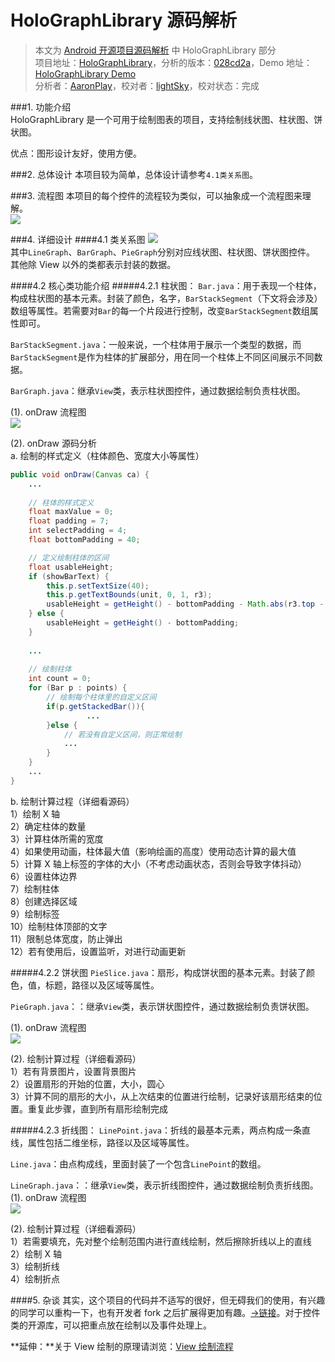 HoloGraphLibrary 源码解析
====================================
> 本文为 [Android 开源项目源码解析](https://github.com/android-cn/android-open-project-analysis) 中 HoloGraphLibrary 部分  
> 项目地址：[HoloGraphLibrary](https://github.com/Androguide/HoloGraphLibrary)，分析的版本：[028cd2a](https://github.com/Androguide/HoloGraphLibrary/commit/028cd2ae6916308bbb96472aafa9ecd8b1343d5c "Commit id is 028cd2ae6916308bbb96472aafa9ecd8b1343d5c")，Demo 地址：[HoloGraphLibrary Demo](https://github.com/android-cn/android-open-project-demo/tree/master/holo-graph-library-demo)    
> 分析者：[AaronPlay](https://github.com/AaronPlay)，校对者：[lightSky](https://github.com/lightSky)，校对状态：完成   

###1. 功能介绍  
HoloGraphLibrary 是一个可用于绘制图表的项目，支持绘制线状图、柱状图、饼状图。  

优点：图形设计友好，使用方便。  

###2. 总体设计
本项目较为简单，总体设计请参考`4.1类关系图`。 

###3. 流程图
本项目的每个控件的流程较为类似，可以抽象成一个流程图来理解。  
![](image/holographflow.png)  

###4. 详细设计
####4.1 类关系图
![](image/uml.png)  
其中`LineGraph`、`BarGraph`、`PieGraph`分别对应线状图、柱状图、饼状图控件。  
其他除 View 以外的类都表示封装的数据。  

####4.2 核心类功能介绍
#####4.2.1 柱状图：
`Bar.java`：用于表现一个柱体，构成柱状图的基本元素。封装了颜色，名字，`BarStackSegment`（下文将会涉及）数组等属性。若需要对`Bar`的每一个片段进行控制，改变`BarStackSegment`数组属性即可。  

`BarStackSegment.java`：一般来说，一个柱体用于展示一个类型的数据，而`BarStackSegment`是作为柱体的扩展部分，用在同一个柱体上不同区间展示不同数据。  

`BarGraph.java`：继承`View`类，表示柱状图控件，通过数据绘制负责柱状图。  

(1). onDraw 流程图  
![](image/bargraphflow.png)  

(2). onDraw 源码分析  
a. 绘制的样式定义（柱体颜色、宽度大小等属性）  
```java
public void onDraw(Canvas ca) {
    ...
    
    // 柱体的样式定义
    float maxValue = 0;
    float padding = 7;
    int selectPadding = 4;
    float bottomPadding = 40;

    // 定义绘制柱体的区间
    float usableHeight;
    if (showBarText) {
        this.p.setTextSize(40);
        this.p.getTextBounds(unit, 0, 1, r3);
        usableHeight = getHeight() - bottomPadding - Math.abs(r3.top - r3.bottom) - 26;
    } else {
        usableHeight = getHeight() - bottomPadding;
    }
    
    ...                    
    
    // 绘制柱体
    int count = 0;
    for (Bar p : points) {
        // 绘制每个柱体里的自定义区间
        if(p.getStackedBar()){
                 ...
        }else {
            // 若没有自定义区间，则正常绘制
            ...
        }
    }    
    ...
}            
```

b. 绘制计算过程（详细看源码）  
1）绘制 X 轴  
2）确定柱体的数量  
3）计算柱体所需的宽度  
4）如果使用动画，柱体最大值（影响绘画的高度）使用动态计算的最大值  
5）计算 X 轴上标签的字体的大小（不考虑动画状态，否则会导致字体抖动）  
6）设置柱体边界  
7）绘制柱体  
8）创建选择区域  
9）绘制标签  
10）绘制柱体顶部的文字  
11）限制总体宽度，防止弹出  
12）若有使用后，设置监听，对进行动画更新  

#####4.2.2 饼状图
`PieSlice.java`：扇形，构成饼状图的基本元素。封装了颜色，值，标题，路径以及区域等属性。  

`PieGraph.java`：：继承`View`类，表示饼状图控件，通过数据绘制负责饼状图。  

(1). onDraw 流程图  
![](image/piegraphflow.png)  

(2). 绘制计算过程（详细看源码）  
1）若有背景图片，设置背景图片  
2）设置扇形的开始的位置，大小，圆心  
3）计算不同的扇形的大小，从上次结束的位置进行绘制，记录好该扇形结束的位置。重复此步骤，直到所有扇形绘制完成  

#####4.2.3 折线图：
`LinePoint.java`：折线的最基本元素，两点构成一条直线，属性包括二维坐标，路径以及区域等属性。  

`Line.java`：由点构成线，里面封装了一个包含`LinePoint`的数组。  

`LineGraph.java`：：继承`View`类，表示折线图控件，通过数据绘制负责折线图。  
(1). onDraw 流程图  
![](image/linegraphflow.png)  

(2). 绘制计算过程（详细看源码）  
1）若需要填充，先对整个绘制范围内进行直线绘制，然后擦除折线以上的直线  
2）绘制 X 轴  
3）绘制折线  
4）绘制折点  

####5. 杂谈
其实，这个项目的代码并不适写的很好，但无碍我们的使用，有兴趣的同学可以重构一下，也有开发者 fork 之后扩展得更加有趣。[->链接](https://bitbucket.org/danielnadeau/holographlibrary)。对于控件类的开源库，可以把重点放在绘制以及事件处理上。  

**延伸：**关于 View 绘制的原理请浏览：[View 绘制流程](../tech/viewdrawflow.md)  
